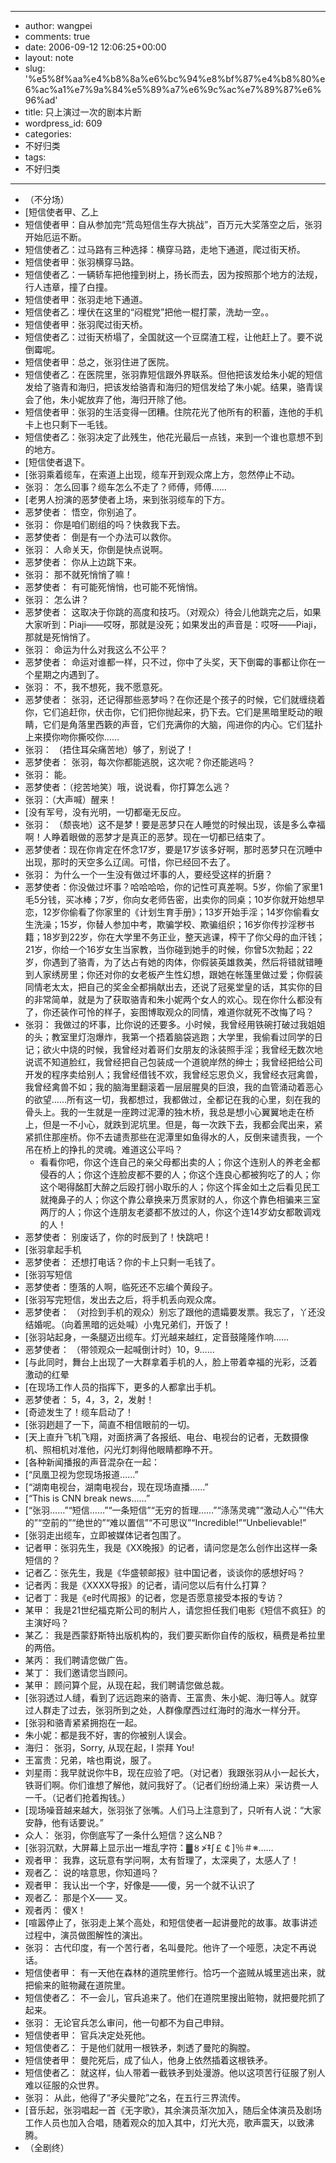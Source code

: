 - --
- author: wangpei
- comments: true
- date: 2006-09-12 12:06:25+00:00
- layout: note
- slug: '%e5%8f%aa%e4%b8%8a%e6%bc%94%e8%bf%87%e4%b8%80%e6%ac%a1%e7%9a%84%e5%89%a7%e6%9c%ac%e7%89%87%e6%96%ad'
- title: 只上演过一次的剧本片断
- wordpress_id: 609
- categories:
- 不好归类
- tags:
- 不好归类
- --
- （不分场）
- [短信使者甲、乙上
- 短信使者甲：自从参加完“荒岛短信生存大挑战”，百万元大奖落空之后，张羽开始厄运不断。
- 短信使者乙：过马路有三种选择：横穿马路，走地下通道，爬过街天桥。
- 短信使者甲：张羽横穿马路。
- 短信使者乙：一辆轿车把他撞到树上，扬长而去，因为按照那个地方的法规，行人违章，撞了白撞。
- 短信使者甲：张羽走地下通道。
- 短信使者乙：埋伏在这里的“闷棍党”把他一棍打蒙，洗劫一空。。
- 短信使者甲：张羽爬过街天桥。
- 短信使者乙：过街天桥塌了，全国就这一个豆腐渣工程，让他赶上了。要不说倒霉呢。
- 短信使者甲：总之，张羽住进了医院。
- 短信使者乙：在医院里，张羽靠短信跟外界联系。但他把该发给朱小妮的短信发给了骆青和海归，把该发给骆青和海归的短信发给了朱小妮。结果，骆青误会了他，朱小妮放弃了他，海归开除了他。 
- 短信使者甲：张羽的生活变得一团糟。住院花光了他所有的积蓄，连他的手机卡上也只剩下一毛钱。
- 短信使者乙：张羽决定了此残生，他花光最后一点钱，来到一个谁也意想不到的地方。
- [短信使者退下。
- [张羽乘着缆车，在索道上出现，缆车开到观众席上方，忽然停止不动。
- 张羽：  怎么回事？缆车怎么不走了？师傅，师傅……
- [老男人扮演的恶梦使者上场，来到张羽缆车的下方。
- 恶梦使者：  悟空，你别追了。
- 张羽：  你是咱们剧组的吗？快救我下去。
- 恶梦使者：  倒是有一个办法可以救你。
- 张羽：  人命关天，你倒是快点说啊。
- 恶梦使者：  你从上边跳下来。
- 张羽：  那不就死悄悄了嘛！
- 恶梦使者：  有可能死悄悄，也可能不死悄悄。
- 张羽：  怎么讲？
- 恶梦使者：  这取决于你跳的高度和技巧。（对观众）待会儿他跳完之后，如果大家听到：Piaji――哎呀，那就是没死；如果发出的声音是：哎呀――Piaji，那就是死悄悄了。
- 张羽：  命运为什么对我这么不公平？
- 恶梦使者：  命运对谁都一样，只不过，你中了头奖，天下倒霉的事都让你在一个星期之内遇到了。
- 张羽：  不，我不想死，我不愿意死。
- 恶梦使者：  张羽，还记得那些恶梦吗？在你还是个孩子的时候，它们就缠绕着你，它们追赶你，伏击你，它们把你抛起来，扔下去。它们是黑暗里眨动的眼睛，它们是角落里西簌的声音，它们充满你的大脑，闯进你的内心。它们猛扑上来摸你吻你撕咬你……
- 张羽：  （捂住耳朵痛苦地）够了，别说了！
- 恶梦使者：  张羽，每次你都能逃脱，这次呢？你还能逃吗？
- 张羽：  能。
- 恶梦使者：（挖苦地笑）哦，说说看，你打算怎么逃？
- 张羽：（大声喊）醒来！
- [没有军号，没有光明，一切都毫无反应。
- 张羽： （颓丧地）这不是梦！要是恶梦只在人睡觉的时候出现，该是多么幸福啊！人睁着眼做的恶梦才是真正的恶梦。现在一切都已结束了。
- 恶梦使者：现在你肯定在怀念17岁，要是17岁该多好啊，那时恶梦只在沉睡中出现，那时的天空多么辽阔。可惜，你已经回不去了。
- 张羽：  为什么一个一生没有做过坏事的人，要经受这样的折磨？
- 恶梦使者：你没做过坏事？哈哈哈哈，你的记性可真差啊。5岁，你偷了家里1毛5分钱，买冰棒；7岁，你向女老师告密，出卖你的同桌；10岁你就开始想早恋，12岁你偷看了你家里的《计划生育手册》；13岁开始手淫；14岁你偷看女生洗澡；15岁，你替人参加中考，欺骗学校、欺骗组织；16岁你传抄淫秽书籍；18岁到22岁，你在大学里不务正业，整天逃课，榨干了你父母的血汗钱；21岁，你给一个16岁女生当家教，当你碰到她手的时候，你曾5次勃起；22岁，你遇到了骆青，为了达占有她的肉体，你假装英雄救美，然后将错就错睡到人家绣房里；你还对你的女老板产生性幻想，跟她在帐篷里做过爱；你假装同情老太太，把自己的奖金全都捐献出去，还说了冠冕堂皇的话，其实你的目的非常简单，就是为了获取骆青和朱小妮两个女人的欢心。现在你什么都没有了，你还装作可怜的样子，妄图博取观众的同情，难道你就死不改悔了吗？
- 张羽：  我做过的坏事，比你说的还要多。小时候，我曾经用铁碗打破过我姐姐的头；教室里灯泡爆炸，我第一个捂着脑袋逃跑；大学里，我偷看过同学的日记；欲火中烧的时候，我曾经对着哥们女朋友的泳装照手淫；我曾经无数次地说谎不知道脸红，我曾经把自己包装成一个道貌岸然的绅士；我曾经把给公司开发的程序卖给别人；我曾经借钱不欢，我曾经忘恩负义，我曾经衣冠禽兽，我曾经禽兽不如；我的脑海里翻滚着一层层腥臭的巨浪，我的血管涌动着恶心的欲望……所有这一切，我都想过，我都做过，全都记在我的心里，刻在我的骨头上。我的一生就是一座跨过泥潭的独木桥，我总是想小心翼翼地走在桥上，但是一不小心，就跌到泥坑里。但是，每一次跌下去，我都会爬出来，紧紧抓住那座桥。你不去谴责那些在泥潭里如鱼得水的人，反倒来谴责我，一个吊在桥上的挣扎的灵魂。难道这公平吗？
    - 看看你吧，你这个连自己的亲父母都出卖的人；你这个连别人的养老金都侵吞的人；你这个连脸皮都不要的人；你这个连良心都被狗吃了的人；你这个喝得酩酊大醉之后殴打弱小取乐的人；你这个挥金如土之后看见民工就掩鼻子的人；你这个靠公章换来万贯家财的人，你这个靠色相骗来三室两厅的人；你这个连朋友老婆都不放过的人，你这个连14岁幼女都敢调戏的人！ 
- 恶梦使者：  别废话了，你的时辰到了！快跳吧！
- [张羽拿起手机
- 恶梦使者：  还想打电话？你的卡上只剩一毛钱了。
- [张羽写短信
- 恶梦使者：堕落的人啊，临死还不忘编个黄段子。
- [张羽写完短信，发出去之后，将手机丢向观众席。
- 恶梦使者： （对捡到手机的观众）别忘了跟他的遗孀要发票。我忘了，丫还没结婚呢。（向着黑暗的远处喊）小鬼兄弟们，开饭了！
- [张羽站起身，一条腿迈出缆车。灯光越来越红，定音鼓隆隆作响……
- 恶梦使者： （带领观众一起喊倒计时）10，9……
- [与此同时，舞台上出现了一大群拿着手机的人，脸上带着幸福的光彩，泛着激动的红晕
- [在现场工作人员的指挥下，更多的人都拿出手机。
- 恶梦使者： 5，4，3，2，发射！
- [奇迹发生了！缆车启动了！
- [张羽趔趄了一下，简直不相信眼前的一切。
- [天上直升飞机飞翔，对面挤满了各报纸、电台、电视台的记者，无数摄像机、照相机对准他，闪光灯刺得他眼睛都睁不开。
- [各种新闻播报的声音混杂在一起：
- [“凤凰卫视为您现场报道……”
- [“湖南电视台，湖南电视台，现在现场直播……”
- [“This is CNN break news……”
- [“张羽……”“短信……”“一条短信”“无穷的哲理……”“涤荡灵魂”“激动人心”“伟大的”“空前的”“绝世的”“难以置信”“不可思议”“Incredible!”“Unbelievable!”
- [张羽走出缆车，立即被媒体记者包围了。
- 记者甲：张羽先生，我是《XX晚报》的记者，请问您是怎么创作出这样一条短信的？
- 记者乙：张先生，我是《华盛顿邮报》驻中国记者，谈谈你的感想好吗？
- 记者丙：我是《XXXX导报》的记者，请问您以后有什么打算？
- 记者丁：我是《e时代周报》的记者，您是否愿意接受本报的专访？
- 某甲：  我是21世纪福克斯公司的制片人，请您担任我们电影《短信不疯狂》的主演好吗？
- 某乙：  我是西蒙舒斯特出版机构的，我们要买断你自传的版权，稿费是希拉里的两倍。
- 某丙：  我们聘请您做广告。
- 某丁：  我们邀请您当顾问。
- 某甲：  顾问算个屁，从现在起，我们聘请您做总裁。
- [张羽透过人缝，看到了远远跑来的骆青、王富贵、朱小妮、海归等人。就穿过人群走了过去，张羽所到之处，人群像摩西过红海时的海水一样分开。
- [张羽和骆青紧紧拥抱在一起。
- 朱小妮：都是我不好，害的你被别人误会。
- 海归：  张羽，Sorry, 从现在起，I 崇拜 You!
- 王富贵：兄弟，啥也甭说，服了。
- 刘星雨：我早就说你牛B，现在应验了吧。（对记者）我跟张羽从小一起长大，铁哥们啊。你们谁想了解他，就问我好了。（记者们纷纷涌上来）采访费一人一千。（记者们抢着掏钱。）
- [现场噪音越来越大，张羽张了张嘴。人们马上注意到了，只听有人说：“大家安静，他有话要说。”
- 众人：  张羽，你倒底写了一条什么短信？这么NB？
- [张羽沉默，大屏幕上显示出一堆乱字符：▓〥≯‡∫￡￠]％＃※……
- 观者甲： 我靠，这玩意有学问啊，太有哲理了，太深奥了，太感人了！
- 观者乙： 说的啥意思，你知道吗？
- 观者甲： 我认出一个字，好像是――傻，另一个就不认识了
- 观者乙： 那是个X―― 叉。
- 观者丙： 傻X！
- [喧嚣停止了，张羽走上某个高处，和短信使者一起讲曼陀的故事。故事讲述过程中，演员做图解性的演出。
- 张羽：     古代印度，有一个苦行者，名叫曼陀。他许了一个哑愿，决定不再说话。
- 短信使者甲： 有一天他在森林的道院里修行。恰巧一个盗贼从城里逃出来，就把偷来的赃物藏在道院里。
- 短信使者乙： 不一会儿，官兵追来了。他们在道院里搜出赃物，就把曼陀抓了起来。
- 张羽： 无论官兵怎么审问，他一句都不为自己申辩。
- 短信使者甲： 官兵决定处死他。
- 短信使者乙： 于是他们就用一根铁矛，刺透了曼陀的胸膛。
- 短信使者甲： 曼陀死后，成了仙人，他身上依然插着这根铁矛。
- 短信使者乙： 就这样，仙人带着一截铁矛到处漫游。他以这项苦行征服了别人难以征服的众世界。
- 张羽：   从此，他得了“矛尖曼陀”之名，在五行三界流传。
- [音乐起，张羽唱起一首《无字歌》，其余演员渐次加入，随后全体演员及剧场工作人员也加入合唱，随着观众的加入其中，灯光大亮，歌声震天，以致沸腾。
- （全剧终）
